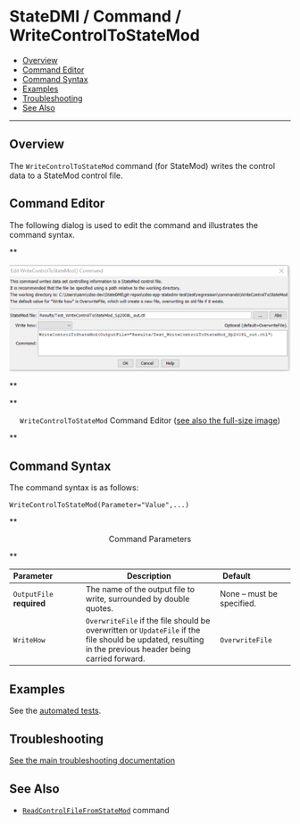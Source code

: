 # StateDMI / Command / WriteControlToStateMod #

* [Overview](#overview)
* [Command Editor](#command-editor)
* [Command Syntax](#command-syntax)
* [Examples](#examples)
* [Troubleshooting](#troubleshooting)
* [See Also](#see-also)

-------------------------

## Overview ##

The `WriteControlToStateMod` command (for StateMod)
writes the control data to a StateMod control file.

## Command Editor ##

The following dialog is used to edit the command and illustrates the command syntax.

**<p style="text-align: center;">
![WriteControlToStateMod command editor](WriteControlToStateMod.png)
</p>**

**<p style="text-align: center;">
`WriteControlToStateMod` Command Editor (<a href="../WriteControlToStateMod.png">see also the full-size image</a>)
</p>**

## Command Syntax ##

The command syntax is as follows:

```text
WriteControlToStateMod(Parameter="Value",...)
```
**<p style="text-align: center;">
Command Parameters
</p>**

| **Parameter**&nbsp;&nbsp;&nbsp;&nbsp;&nbsp;&nbsp;&nbsp;&nbsp;&nbsp;&nbsp;&nbsp;&nbsp; | **Description** | **Default**&nbsp;&nbsp;&nbsp;&nbsp;&nbsp;&nbsp;&nbsp;&nbsp;&nbsp;&nbsp;&nbsp;&nbsp;&nbsp;&nbsp;&nbsp;&nbsp; |
| --------------|-----------------|----------------- |
| `OutputFile`<br>**required**| The name of the output file to write, surrounded by double quotes. | None – must be specified. |
| `WriteHow` | `OverwriteFile` if the file should be overwritten or `UpdateFile` if the file should be updated, resulting in the previous header being carried forward. | `OverwriteFile` |

## Examples ##

See the [automated tests](https://github.com/OpenCDSS/cdss-app-statedmi-test/tree/master/test/regression/commands/WriteControlToStateMod).

## Troubleshooting ##

[See the main troubleshooting documentation](../../troubleshooting/troubleshooting.md)

## See Also ##

* [`ReadControlFileFromStateMod`](../ReadControlFromStateMod/ReadControlFromStateMod.md) command

